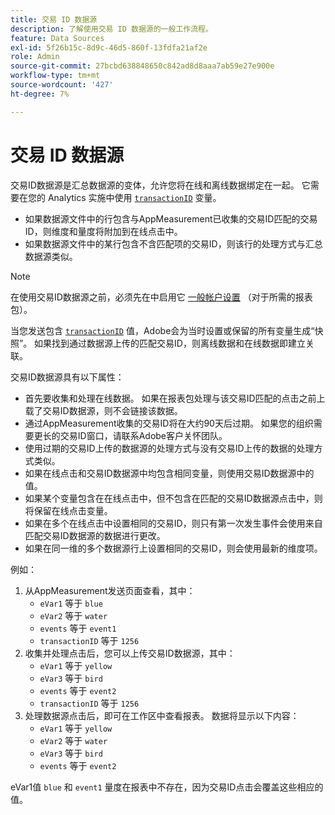 ```yaml
---
title: 交易 ID 数据源
description: 了解使用交易 ID 数据源的一般工作流程。
feature: Data Sources
exl-id: 5f26b15c-8d9c-46d5-860f-13fdfa21af2e
role: Admin
source-git-commit: 27bcbd638848650c842ad8d8aaa7ab59e27e900e
workflow-type: tm+mt
source-wordcount: '427'
ht-degree: 7%

---
```


# 交易 ID 数据源

交易ID数据源是汇总数据源的变体，允许您将在线和离线数据绑定在一起。 它需要在您的 Analytics 实施中使用 [`transactionID`](/help/implement/vars/page-vars/transactionid.md) 变量。

* 如果数据源文件中的行包含与AppMeasurement已收集的交易ID匹配的交易ID，则维度和量度将附加到在线点击中。
* 如果数据源文件中的某行包含不含匹配项的交易ID，则该行的处理方式与汇总数据源类似。

>[!NOTE]
>
>在使用交易ID数据源之前，必须先在中启用它 [一般帐户设置](/help/admin/admin/c-manage-report-suites/c-edit-report-suites/general/general-acct-settings-admin.md) （对于所需的报表包）。

当您发送包含 [`transactionID`](/help/implement/vars/page-vars/transactionid.md) 值，Adobe会为当时设置或保留的所有变量生成“快照”。 如果找到通过数据源上传的匹配交易ID，则离线数据和在线数据即建立关联。

交易ID数据源具有以下属性：

* 首先要收集和处理在线数据。 如果在报表包处理与该交易ID匹配的点击之前上载了交易ID数据源，则不会链接该数据。
* 通过AppMeasurement收集的交易ID将在大约90天后过期。 如果您的组织需要更长的交易ID窗口，请联系Adobe客户关怀团队。
* 使用过期的交易ID上传的数据源的处理方式与没有交易ID上传的数据的处理方式类似。
* 如果在线点击和交易ID数据源中均包含相同变量，则使用交易ID数据源中的值。
* 如果某个变量包含在在线点击中，但不包含在匹配的交易ID数据源点击中，则将保留在线点击变量。
* 如果在多个在线点击中设置相同的交易ID，则只有第一次发生事件会使用来自匹配交易ID数据源的数据进行更改。
* 如果在同一维的多个数据源行上设置相同的交易ID，则会使用最新的维度项。

例如：

1. 从AppMeasurement发送页面查看，其中：
   * `eVar1` 等于 `blue`
   * `eVar2` 等于 `water`
   * `events` 等于 `event1`
   * `transactionID` 等于 `1256`
2. 收集并处理点击后，您可以上传交易ID数据源，其中：
   * `eVar1` 等于 `yellow`
   * `eVar3` 等于 `bird`
   * `events` 等于 `event2`
   * `transactionID` 等于 `1256`
3. 处理数据源点击后，即可在工作区中查看报表。 数据将显示以下内容：
   * `eVar1` 等于 `yellow`
   * `eVar2` 等于 `water`
   * `eVar3` 等于 `bird`
   * `events` 等于 `event2`

eVar1值 `blue` 和 `event1` 量度在报表中不存在，因为交易ID点击会覆盖这些相应的值。
